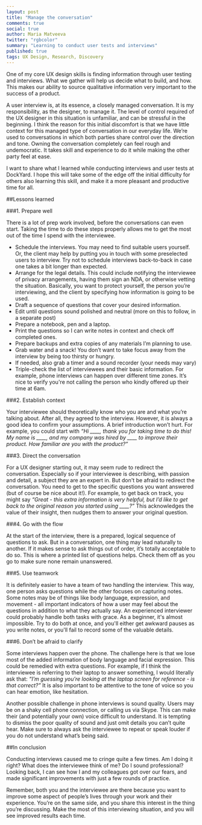 ```yaml
---
layout: post
title: "Manage the conversation"
comments: true
social: true
author: Maria Matveeva
twitter: "rgbcolor"
summary: "Learning to conduct user tests and interviews"
published: true
tags: UX Design, Research, Discovery
---
```



One of my core UX design skills is finding information through user testing and interviews. What we gather will help us decide what to build, and how. This makes our ability to source qualitative information very important to the success of a product.

A user interview is, at its essence, a closely managed conversation. It is my responsibility, as the designer, to manage it. The level of control required of the UX designer in this situation is unfamiliar, and can be stressful in the beginning. I think the reason for this initial discomfort is that we have little context for this managed type of conversation in our everyday life. We’re used to conversations in which both parties share control over the direction and tone. Owning the conversation completely can feel rough and undemocratic. It takes skill and experience to do it while making the other party feel at ease.

I want to share what I learned while conducting interviews and user tests at DockYard. I hope this will take some of the edge off the initial difficulty for others also learning this skill, and make it a more pleasant and productive time for all.

##Lessons learned

###1. Prepare well

There is a lot of prep work involved, before the conversations can even start. Taking the time to do these steps properly allows me to get the most out of the time I spend with the interviewee.

- Schedule the interviews. You may need to find suitable users yourself. Or, the client may help by putting you in touch with some preselected users to interview. Try not to schedule interviews back-to-back in case one takes a bit longer than expected.
- Arrange for the legal details. This could include notifying the interviewee of privacy arrangements, having them sign an NDA, or otherwise vetting the situation. Basically, you want to protect yourself, the person you’re interviewing, and the client by specifying how information is going to be used.
- Draft a sequence of questions that cover your desired information.
- Edit until questions sound polished and neutral (more on this to follow, in a separate post)
- Prepare a notebook, pen and a laptop.
- Print the questions so I can write notes in context and check off completed ones.
- Prepare backups and extra copies of any materials I’m planning to use.
- Grab water and a snack! You don’t want to take focus away from the interview by being too thirsty or hungry.
- If needed, also grab a timer and a sound recorder (your needs may vary)
- Triple-check the list of interviewees and their basic information. For example, phone interviews can happen over different time zones. It’s nice to verify you're not calling the person who kindly offered up their time at 6am.

###2. Establish context

Your interviewee should theoretically know who you are and what you’re talking about. After all, they agreed to the interview. However, it is always a good idea to confirm your assumptions. A brief introduction won’t hurt. For example, you could start with *“Hi \_\_\_\_, thank you for taking time to do this! My name is \_\_\_\_, and my company was hired by \_\_\_\_ to improve their product. How familiar are you with the product?”*

###3. Direct the conversation

For a UX designer starting out, it may seem rude to redirect the conversation. Especially so if your interviewee is describing, with passion and detail, a subject they are an expert in. But don't be afraid to redirect the conversation. You need to get to the specific questions you want answered (but of course be nice about it!). For example, to get back on track, you might say *“Great - this extra information is very helpful, but I’d like to get back to the original reason you started using \_\_\_\_?”*  This acknowledges the value of their insight, then nudges them to answer your original question.

###4. Go with the flow

At the start of the interview, there is a prepared, logical sequence of questions to ask. But in a conversation, one thing may lead naturally to another. If it makes sense to ask things out of order, it’s totally acceptable to do so. This is where a printed list of questions helps. Check them off as you go to make sure none remain unanswered.

###5. Use teamwork

It is definitely easier to have a team of two handling the interview. This way, one person asks questions while the other focuses on capturing notes. Some notes may be of things like body language, expression, and movement - all important indicators of how a user may feel about the questions in addition to what they actually say. An experienced interviewer could probably handle both tasks with grace. As a beginner, it's almost impossible. Try to do both at once, and you'll either get awkward pauses as you write notes, or you'll fail to record some of the valuable details.

###6. Don’t be afraid to clarify

Some interviews happen over the phone. The challenge here is that we lose most of the added information of body language and facial expression. This could be remedied with extra questions. For example, if I think the interviewee is referring to their laptop to answer something, I would literally ask that: *“I’m guessing you’re looking at the laptop screen for reference - is that correct?”*  It is also important to be  attentive to the tone of voice so you can hear emotion, like hesitation.

Another possible challenge in phone interviews is sound quality. Users may be on a shaky cell phone connection, or calling us via Skype. This can make their (and potentially your own) voice difficult to understand. It is tempting to dismiss the poor quality of sound and just omit details you can’t quite hear. Make sure to always ask the interviewee to repeat or speak louder if you do not understand what’s being said.

##In conclusion

Conducting interviews caused me to cringe quite a few times. Am I doing it right? What does the interviewee think of me? Do I sound professional? Looking back, I can see how I and my colleagues got over our fears, and made significant improvements with just a few rounds of practice.

Remember, both you and the interviewee are there because you want to improve some aspect of people’s lives through your work and their experience. You’re on the same side, and you share this interest in the thing you’re discussing. Make the most of this interviewing situation, and you will see improved results each time.
